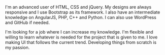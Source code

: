 I'm an advanced user of HTML, CSS and jQuery. My designs are always responsive and I use Bootstrap as its framework. I also have an intermediate knowledge on AngularJS, PHP, C++ and Python. I can also use WordPress and GitHub if needed.

I'm looking for a job where I can increase my knowledge. I'm flexible and willing to learn whatever is needed for the project that is given to me. I love making UI that follows the current trend. Developing things from scratch is my passion.